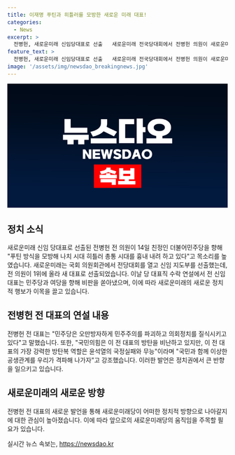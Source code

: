```yaml
---
title: 이재명 푸틴과 히틀러를 모방한 새로운 미래 대표!
categories:
  - News
excerpt: >
  전병헌, 새로운미래 신임당대표로 선출   새로운미래 전국당대회에서 전병헌 의원이 새로운미래 당대표로 선출됐다. 전 의원은 연설에서 더불어민주당과 정부 여당을 비판하며 푸틴 방식을 모방하고 의회정치를 질식시키고 있다고 말했다. 전 의원은 탈당 후 새로운미래에 입당하여 신임대표로 선출된 바 있다. 함께 지도부를 구성할 책임위원으로는 이미영, 이근규, 신재용, 진예찬 후보가 선출됐다.
feature_text: >
  전병헌, 새로운미래 신임당대표로 선출   새로운미래 전국당대회에서 전병헌 의원이 새로운미래 당대표로 선출됐다. 전 의원은 연설에서 더불어민주당과 정부 여당을 비판하며 푸틴 방식을 모방하고 의회정치를 질식시키고 있다고 말했다. 전 의원은 탈당 후 새로운미래에 입당하여 신임대표로 선출된 바 있다. 함께 지도부를 구성할 책임위원으로는 이미영, 이근규, 신재용, 진예찬 후보가 선출됐다.
image: '/assets/img/newsdao_breakingnews.jpg'
---
```


<p><img src="/assets/img/newsdao_breakingnews.jpg" alt="flaretime 속보" /></p>

<h2 data-ke-size="size26">정치 소식</h2>

<p data-ke-size="size16">새로운미래 신임 당대표로 선출된 전병헌 전 의원이 14일 친정인 더불어민주당을 향해 "푸틴 방식을 모방해 나치 시대 히틀러 총통 시대를 흉내 내려 하고 있다"고 목소리를 높였습니다. 새로운미래는 국회 의원회관에서 전당대회를 열고 신임 지도부를 선출했는데, 전 의원이 1위에 올라 새 대표로 선출되었습니다. 이날 당 대표직 수락 연설에서 전 신임대표는 민주당과 여당을 향해 비판을 쏟아냈으며, 이에 따라 새로운미래의 새로운 정치적 행보가 이목을 끌고 있습니다.</p>

<h2 data-ke-size="size26">전병헌 전 대표의 연설 내용</h2>

<p data-ke-size="size16">전병헌 전 대표는 "민주당은 오만방자하게 민주주의를 파괴하고 의회정치를 질식시키고 있다"고 말했습니다. 또한, "국민의힘은 이 전 대표의 방탄을 비난하고 있지만, 이 전 대표의 가장 강력한 방탄복 역할은 윤석열의 국정실패와 무능"이라며 "국민과 함께 이상한 공생관계를 우리가 격파해 나가자"고 강조했습니다. 이러한 발언은 정치권에서 큰 반향을 일으키고 있습니다.</p>

<h2 data-ke-size="size26">새로운미래의 새로운 방향</h2>

<p data-ke-size="size16">전병헌 전 대표의 새로운 발언을 통해 새로운미래당이 어떠한 정치적 방향으로 나아갈지에 대한 관심이 높아졌습니다. 이에 따라 앞으로의 새로운미래당의 움직임을 주목할 필요가 있습니다.</p>
실시간 뉴스 속보는, <a href="https://newsdao.kr" rel="dofollow">https://newsdao.kr</a>


